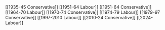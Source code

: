   
[[1935-45 Conservative]]
[[1951-64 Labour]]
[[1951-64 Conservative]]
[[1964-70 Labour]]
[[1970-74 Conservative]]
[[1974-79 Labour]]
[[1979-97 Conservative]]
[[1997-2010 Labour]]
[[2010-24 Conservative]]
[[2024- Labour]]
